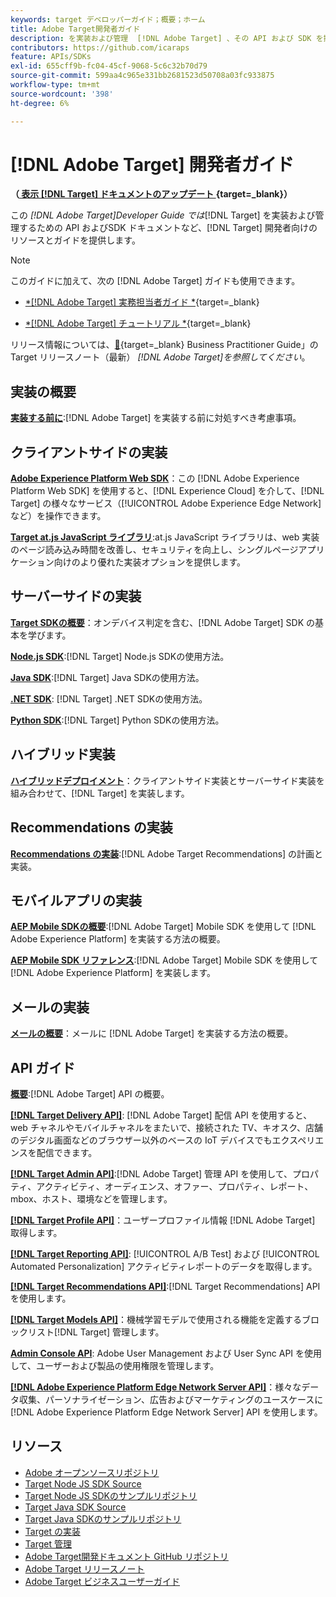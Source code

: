 ```yaml
---
keywords: target デベロッパーガイド；概要；ホーム
title: Adobe Target開発者ガイド
description: を実装および管理  [!DNL Adobe Target] 、その API および SDK を操作する方法
contributors: https://github.com/icaraps
feature: APIs/SDKs
exl-id: 655cff9b-fc04-45cf-9068-5c6c32b70d79
source-git-commit: 599aa4c965e331bb2681523d50708a03fc933875
workflow-type: tm+mt
source-wordcount: '398'
ht-degree: 6%

---
```


# [!DNL Adobe Target] 開発者ガイド

**（[ 表示  [!DNL Target]  ドキュメントのアップデート ](https://experienceleague.adobe.com/docs/target/using/release-notes/doc-change.html){target=_blank}）**

この *[!DNL Adobe Target]Developer Guide では*[!DNL Target] を実装および管理するための API およびSDK ドキュメントなど、[!DNL Target] 開発者向けのリソースとガイドを提供します。

>[!NOTE]
>
>このガイドに加えて、次の [!DNL Adobe Target] ガイドも使用できます。
>
>* [*[!DNL Adobe Target] 実務担当者ガイド *](https://experienceleague.adobe.com/docs/target/using/target-home.html?lang=ja){target=_blank}
>
>* [*[!DNL Adobe Target] チュートリアル *](https://experienceleague.adobe.com/docs/target-learn/tutorials/overview.html?lang=ja){target=_blank}
>
>リリース情報については、[&#128279;](https://experienceleague.adobe.com/docs/target/using/release-notes/release-notes.html){target=_blank} Business Practitioner Guide」の Target リリースノート（最新） *[!DNL Adobe Target]を参照してください*。

## 実装の概要

**[実装する前に](/help/dev/before-implement/considerations-before-you-implement-target.md)**:[!DNL Adobe Target] を実装する前に対処すべき考慮事項。

## クライアントサイドの実装

[**Adobe Experience Platform Web SDK**](/help/dev/implement/client-side/aep-web-sdk/aep-web-sdk-overview.md)：この [!DNL Adobe Experience Platform Web SDK] を使用すると、[!DNL Experience Cloud] を介して、[!DNL Target] の様々なサービス（[!UICONTROL Adobe Experience Edge Network] など）を操作できます。

[**Target at.js JavaScript ライブラリ**](/help/dev/implement/client-side/overview.md):at.js JavaScript ライブラリは、web 実装のページ読み込み時間を改善し、セキュリティを向上し、シングルページアプリケーション向けのより優れた実装オプションを提供します。

## サーバーサイドの実装

[**Target SDKの概要**](implement/server-side/server-side-overview.md)：オンデバイス判定を含む、[!DNL Adobe Target] SDK の基本を学びます。

[**Node.js SDK**](implement/server-side/node-js/overview.md):[!DNL Target] Node.js SDKの使用方法。

[**Java SDK**](implement/server-side/java/overview.md):[!DNL Target] Java SDKの使用方法。

[**.NET SDK**](implement/server-side/net/overview.md): [!DNL Target] .NET SDKの使用方法。

[**Python SDK**](implement/server-side/python/overview.md):[!DNL Target] Python SDKの使用方法。

## ハイブリッド実装

[**ハイブリッドデプロイメント**](implement/hybrid/hybrid-overview.md)：クライアントサイド実装とサーバーサイド実装を組み合わせて、[!DNL Target] を実装します。

## Recommendations の実装

[**Recommendations の実装**](implement/recommendations/recommendations.md):[!DNL Adobe Target Recommendations] の計画と実装。

## モバイルアプリの実装

[**AEP Mobile SDKの概要**](implement/mobile/overview.md):[!DNL Adobe Target] Mobile SDK を使用して [!DNL Adobe Experience Platform] を実装する方法の概要。

[**AEP Mobile SDK リファレンス**](https://developer.adobe.com/client-sdks/documentation/):[!DNL Adobe Target] Mobile SDK を使用して [!DNL Adobe Experience Platform] を実装します。

## メールの実装

[**メールの概要**](implement/email/overview.md)：メールに [!DNL Adobe Target] を実装する方法の概要。

## API ガイド

[**概要**](before-administer/target-api-overview.md):[!DNL Adobe Target] API の概要。

[**[!DNL Target Delivery API]**](/help/dev/implement/delivery-api/overview.md): [!DNL Adobe Target] 配信 API を使用すると、web チャネルやモバイルチャネルをまたいで、接続された TV、キオスク、店舗のデジタル画面などのブラウザー以外のベースの IoT デバイスでもエクスペリエンスを配信できます。

[**[!DNL Target Admin API]**](administer/admin-api/admin-api-overview-new.md):[!DNL Adobe Target] 管理 API を使用して、プロパティ、アクティビティ、オーディエンス、オファー、プロパティ、レポート、mbox、ホスト、環境などを管理します。

[**[!DNL Target Profile API]**](/help/dev/administer/profile-api/profiles-api.md)：ユーザープロファイル情報 [!DNL Adobe Target] 取得します。

[**[!DNL Target Reporting API]**](https://developer.adobe.com/target/administer/admin-api/#tag/Reports): [!UICONTROL A/B Test] および [!UICONTROL Automated Personalization] アクティビティレポートのデータを取得します。

[**[!DNL Target Recommendations API]**](https://developer.adobe.com/target/administer/recommendations-api/):[!DNL Target Recommendations] API を使用します。

[**[!DNL Target Models API]**](administer/models-api/models-api-overview.md)：機械学習モデルで使用される機能を定義するブロックリスト[!DNL Target] 管理します。

[**Admin Console API**](https://developer.adobe.com/umapi/): Adobe User Management および User Sync API を使用して、ユーザーおよび製品の使用権限を管理します。

[**[!DNL Adobe Experience Platform Edge Network Server API]**](https://experienceleague.adobe.com/docs/experience-platform/edge-network-server-api/overview.html)：様々なデータ収集、パーソナライゼーション、広告およびマーケティングのユースケースに [!DNL Adobe Experience Platform Edge Network Server] API を使用します。

## リソース

* [Adobe オープンソースリポジトリ ](https://github.com/adobe)
* [Target Node JS SDK Source](https://github.com/adobe/target-nodejs-sdk)
* [Target Node JS SDKのサンプルリポジトリ ](https://github.com/adobe/target-nodejs-sdk-samples)
* [Target Java SDK Source](https://github.com/adobe/target-java-sdk)
* [Target Java SDKのサンプルリポジトリ ](https://github.com/adobe/target-java-sdk-samples)
* [Target の実装](./before-implement/prepare-to-implement-target.md)
* [Target 管理](./before-administer/target-api-overview.md)
* [Adobe Target開発ドキュメント GitHub リポジトリ ](https://github.com/AdobeDocs/target-developers)
* [Adobe Target リリースノート ](https://experienceleague.adobe.com/docs/target/using/release-notes/release-notes.html)
* [Adobe Target ビジネスユーザーガイド ](https://experienceleague.adobe.com/docs/target/using/target-home.html?lang=ja)

